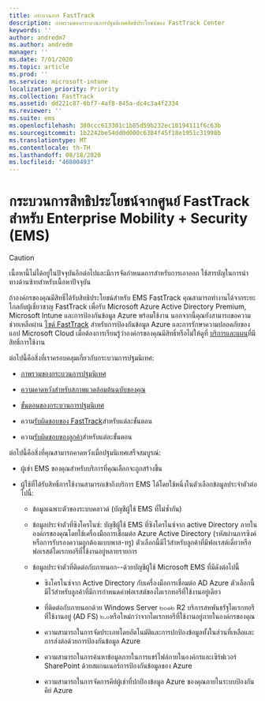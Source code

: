 ```yaml
---
title: กระบวนการ FastTrack
description: ภาพรวมของกระบวนการปฐมนิเทศสิทธิประโยชน์ของ FastTrack Center
keywords: ''
author: andredm7
ms.author: andredm
manager: ''
ms.date: 7/01/2020
ms.topic: article
ms.prod: ''
ms.service: microsoft-intune
localization_priority: Priority
ms.collection: FastTrack
ms.assetid: dd221c87-6bf7-4af8-845a-dc4c3a4f2334
ms.reviewer: ''
ms.suite: ems
ms.openlocfilehash: 380ccc613301c1b85d59b232ec10194111f6c63b
ms.sourcegitcommit: 1b2242be54dd0d000c6384f45f18e1951c31998b
ms.translationtype: MT
ms.contentlocale: th-TH
ms.lasthandoff: 08/18/2020
ms.locfileid: "46800493"
---
```

# <a name="fasttrack-center-benefit-process-for-enterprise-mobility--security-ems"></a>กระบวนการสิทธิประโยชน์จากศูนย์ FastTrack สำหรับ Enterprise Mobility + Security (EMS)

> [!CAUTION]
> เนื้อหานี้ไม่ได้อยู่ในปัจจุบันอีกต่อไปและมีการจัดกำหนดการสำหรับการเอาออก ใช้สารบัญในการนำทางด้านซ้ายสำหรับเนื้อหาปัจจุบัน

ถ้าองค์กรของคุณมีสิทธิ์ได้รับสิทธิประโยชน์สำหรับ EMS FastTrack คุณสามารถทำงานได้จากระยะไกลกับผู้เชี่ยวชาญ FastTrack เพื่อรับ Microsoft Azure Active Directory Premium, Microsoft Intune และการป้องกันข้อมูล Azure พร้อมใช้งาน นอกจากนี้คุณยังสามารถขอความช่วยเหลือผ่าน [ไซต์ FastTrack](https://www.microsoft.com/fasttrack/microsoft-365/ems) สำหรับการป้องกันข้อมูล Azure และการรักษาความปลอดภัยของแอป Microsoft Cloud เมื่อต้องการเรียนรู้ว่าองค์กรของคุณมีสิทธิ์หรือไม่ให้ดูที่ [บริการและแผน](M365-eligible-services-and-plans.md)ที่มีสิทธิ์การใช้งาน


ต่อไปนี้คือสิ่งที่เราครอบคลุมเกี่ยวกับกระบวนการปฐมนิเทศ:

-   [ภาพรวมของกระบวนการปฐมนิเทศ](EMS-fasttrack-benefit-overview.md)

-   [ความคาดหวังสำหรับสภาพแวดล้อมต้นฉบับของคุณ](EMS-source-environment-expectations.md)

-   [ขั้นตอนของกระบวนการปฐมนิเทศ](EMS-onboarding-phases.md)

-   ความ[รับผิดชอบของ FastTrack](EMS-fasttrack-responsibilities.md)สำหรับแต่ละขั้นตอน

-   ความ[รับผิดชอบของลูกค้า](EMS-your-responsibilities.md)สำหรับแต่ละขั้นตอน

ต่อไปนี้คือสิ่งที่คุณสามารถคาดหวังเมื่อปฐมนิเทศเสร็จสมบูรณ์:

-   ผู้เช่า EMS ของคุณสำหรับบริการที่คุณเลือกจะถูกสร้างขึ้น

-   ผู้ใช้ที่ได้รับสิทธิ์การใช้งานสามารถเข้าถึงบริการ EMS ได้โดยใช้หนึ่งในตัวเลือกข้อมูลประจำตัวต่อไปนี้:

    -   ข้อมูลเฉพาะตัวของระบบคลาวด์ (บัญชีผู้ใช้ EMS ที่ไม่ซ้ำกัน)

    -   ข้อมูลประจำตัวที่ซิงโครไนซ์: บัญชีผู้ใช้ EMS ที่ซิงโครไนซ์จาก active Directory ภายในองค์กรของคุณโดยใช้เครื่องมือการเชื่อมต่อ Azure Active Directory (รหัสผ่านการซิงค์หรือการรับรองความถูกต้องแบบพาส-ทรู) ตัวเลือกนี้มีไว้สำหรับลูกค้าที่มีฟอเรสต์เดี่ยวหรือฟอเรสต์ไดเรกทอรีที่ใช้งานอยู่หลายรายการ

    -   ข้อมูลประจำตัวที่ติดต่อกับภายนอก--ด้วยบัญชีผู้ใช้ Microsoft EMS ที่มีดังต่อไปนี้

        -   ซิงโครไนซ์จาก Active Directory กับเครื่องมือการเชื่อมต่อ AD Azure ตัวเลือกนี้มีไว้สำหรับลูกค้าที่มีการกำหนดค่าฟอเรสต์ของไดเรกทอรีที่ใช้งานอยู่เดียว

        -   ที่ติดต่อกับภายนอกด้วย Windows Server ๒๐๑๒ R2 บริการสหพันธรัฐไดเรกทอรีที่ใช้งานอยู่ (AD FS) ๒.๐หรือใหม่กว่าจากไดเรกทอรีที่ใช้งานอยู่ภายในองค์กรของคุณ

        -   ความสามารถในการจัดประเภทโดยอัตโนมัติและการปกป้องข้อมูลทั้งในส่วนที่เหลือและการส่งต่อด้วยการป้องกันข้อมูล Azure 

        -   ความสามารถในการค้นหาข้อมูลภายในการแชร์ไฟล์ภายในองค์กรและเซิร์ฟเวอร์ SharePoint ด้วยสแกนเนอร์การป้องกันข้อมูลของ Azure 

        -   ความสามารถในการจัดการคีย์ผู้เช่าที่ปกป้องข้อมูล Azure ของคุณภายในระบบป้องกันคีย์ Azure 

